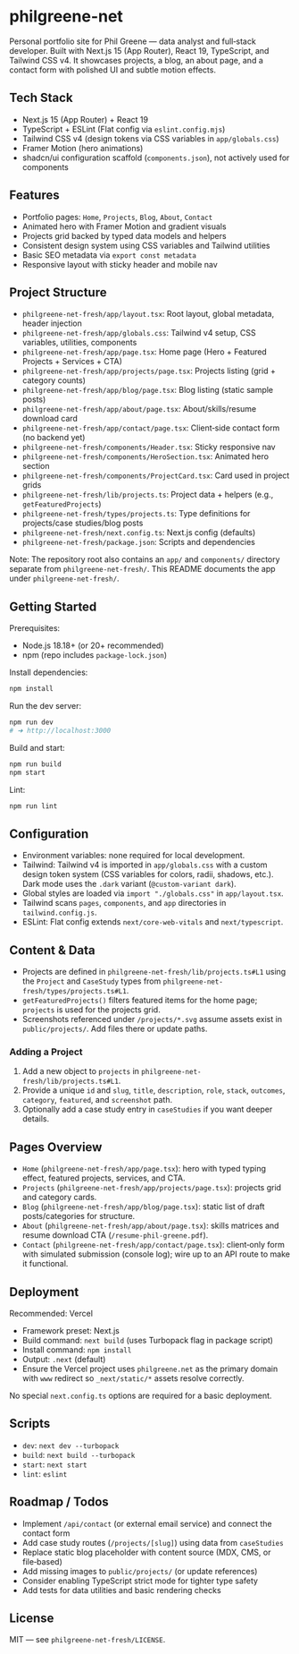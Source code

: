 # philgreene-net

Personal portfolio site for Phil Greene — data analyst and full‑stack developer. Built with Next.js 15 (App Router), React 19, TypeScript, and Tailwind CSS v4. It showcases projects, a blog, an about page, and a contact form with polished UI and subtle motion effects.

## Tech Stack

- Next.js 15 (App Router) + React 19
- TypeScript + ESLint (Flat config via `eslint.config.mjs`)
- Tailwind CSS v4 (design tokens via CSS variables in `app/globals.css`)
- Framer Motion (hero animations)
- shadcn/ui configuration scaffold (`components.json`), not actively used for components

## Features

- Portfolio pages: `Home`, `Projects`, `Blog`, `About`, `Contact`
- Animated hero with Framer Motion and gradient visuals
- Projects grid backed by typed data models and helpers
- Consistent design system using CSS variables and Tailwind utilities
- Basic SEO metadata via `export const metadata`
- Responsive layout with sticky header and mobile nav

## Project Structure

- `philgreene-net-fresh/app/layout.tsx`: Root layout, global metadata, header injection
- `philgreene-net-fresh/app/globals.css`: Tailwind v4 setup, CSS variables, utilities, components
- `philgreene-net-fresh/app/page.tsx`: Home page (Hero + Featured Projects + Services + CTA)
- `philgreene-net-fresh/app/projects/page.tsx`: Projects listing (grid + category counts)
- `philgreene-net-fresh/app/blog/page.tsx`: Blog listing (static sample posts)
- `philgreene-net-fresh/app/about/page.tsx`: About/skills/resume download card
- `philgreene-net-fresh/app/contact/page.tsx`: Client‑side contact form (no backend yet)
- `philgreene-net-fresh/components/Header.tsx`: Sticky responsive nav
- `philgreene-net-fresh/components/HeroSection.tsx`: Animated hero section
- `philgreene-net-fresh/components/ProjectCard.tsx`: Card used in project grids
- `philgreene-net-fresh/lib/projects.ts`: Project data + helpers (e.g., `getFeaturedProjects`)
- `philgreene-net-fresh/types/projects.ts`: Type definitions for projects/case studies/blog posts
- `philgreene-net-fresh/next.config.ts`: Next.js config (defaults)
- `philgreene-net-fresh/package.json`: Scripts and dependencies

Note: The repository root also contains an `app/` and `components/` directory separate from `philgreene-net-fresh/`. This README documents the app under `philgreene-net-fresh/`.

## Getting Started

Prerequisites:

- Node.js 18.18+ (or 20+ recommended)
- npm (repo includes `package-lock.json`)

Install dependencies:

```bash
npm install
```

Run the dev server:

```bash
npm run dev
# ➜ http://localhost:3000
```

Build and start:

```bash
npm run build
npm start
```

Lint:

```bash
npm run lint
```

## Configuration

- Environment variables: none required for local development.
- Tailwind: Tailwind v4 is imported in `app/globals.css` with a custom design token system (CSS variables for colors, radii, shadows, etc.). Dark mode uses the `.dark` variant (`@custom-variant dark`).
- Global styles are loaded via `import "./globals.css"` in `app/layout.tsx`.
- Tailwind scans `pages`, `components`, and `app` directories in `tailwind.config.js`.
- ESLint: Flat config extends `next/core-web-vitals` and `next/typescript`.

## Content & Data

- Projects are defined in `philgreene-net-fresh/lib/projects.ts#L1` using the `Project` and `CaseStudy` types from `philgreene-net-fresh/types/projects.ts#L1`.
- `getFeaturedProjects()` filters featured items for the home page; `projects` is used for the projects grid.
- Screenshots referenced under `/projects/*.svg` assume assets exist in `public/projects/`. Add files there or update paths.

### Adding a Project

1) Add a new object to `projects` in `philgreene-net-fresh/lib/projects.ts#L1`.
2) Provide a unique `id` and `slug`, `title`, `description`, `role`, `stack`, `outcomes`, `category`, `featured`, and `screenshot` path.
3) Optionally add a case study entry in `caseStudies` if you want deeper details.

## Pages Overview

- `Home` (`philgreene-net-fresh/app/page.tsx`): hero with typed typing effect, featured projects, services, and CTA.
- `Projects` (`philgreene-net-fresh/app/projects/page.tsx`): projects grid and category cards.
- `Blog` (`philgreene-net-fresh/app/blog/page.tsx`): static list of draft posts/categories for structure.
- `About` (`philgreene-net-fresh/app/about/page.tsx`): skills matrices and resume download CTA (`/resume-phil-greene.pdf`).
- `Contact` (`philgreene-net-fresh/app/contact/page.tsx`): client‑only form with simulated submission (console log); wire up to an API route to make it functional.

## Deployment

Recommended: Vercel

- Framework preset: Next.js
- Build command: `next build` (uses Turbopack flag in package script)
- Install command: `npm install`
- Output: `.next` (default)
- Ensure the Vercel project uses `philgreene.net` as the primary domain with `www` redirect so `_next/static/*` assets resolve correctly.

No special `next.config.ts` options are required for a basic deployment.

## Scripts

- `dev`: `next dev --turbopack`
- `build`: `next build --turbopack`
- `start`: `next start`
- `lint`: `eslint`

## Roadmap / Todos

- Implement `/api/contact` (or external email service) and connect the contact form
- Add case study routes (`/projects/[slug]`) using data from `caseStudies`
- Replace static blog placeholder with content source (MDX, CMS, or file‑based)
- Add missing images to `public/projects/` (or update references)
- Consider enabling TypeScript strict mode for tighter type safety
- Add tests for data utilities and basic rendering checks

## License

MIT — see `philgreene-net-fresh/LICENSE`.
